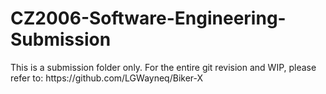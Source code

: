 # CZ2006-Software-Engineering-Submission

<p> This is a submission folder only. For the entire git revision and WIP, please refer to: https://github.com/LGWayneq/Biker-X </p>